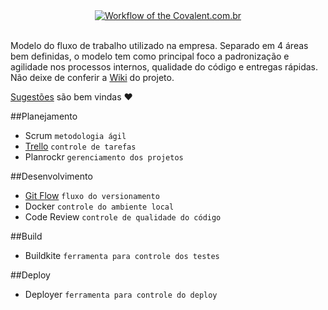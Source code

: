 
<div align="center">
    <a href="http://www.covalent.com.br/" target="_blank" title="Workflow">
        <img src="http://covalent.com.br/images/logotipo/default.png" alt="Workflow of the Covalent.com.br">
    </a>
</div>

<br>

Modelo do fluxo de trabalho utilizado na empresa. Separado em 4 áreas bem definidas, o modelo tem como principal foco a padronização e agilidade nos processos internos, qualidade do código e entregas rápidas. Não deixe de conferir a [Wiki](https://github.com/angulo-digital/fluxo-trabalho/wiki) do projeto.

[Sugestões](https://github.com/angulo-digital/fluxo-trabalho/issues) são bem vindas :heart:

##Planejamento
- Scrum `metodologia ágil`
- [Trello](/planejamento/trello.md) `controle de tarefas`
- Planrockr `gerenciamento dos projetos`

##Desenvolvimento
- [Git Flow](/desenvolvimento/git-flow.md) `fluxo do versionamento`
- Docker `controle do ambiente local`
- Code Review `controle de qualidade do código`

##Build
- Buildkite `ferramenta para controle dos testes`

##Deploy
- Deployer `ferramenta para controle do deploy`
